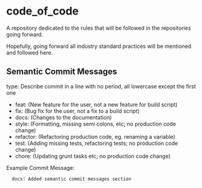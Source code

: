 # code_of_code

A repository dedicated to the rules that will be followed in the repositories going forward.

Hopefully, going forward all industry standard practices will be mentioned and followed here.

## Semantic Commit Messages

type: Describe commit in a line with no period, all lowercase except the first one

- feat: (New feature for the user, not a new feature for build script)
- fix: (Bug fix for the user, not a fix to a build script)
- docs: (Changes to the documentation)
- style: (Formatting, missing semi colons, etc; no production code change)
- refactor: (Refactoring production code, eg. renaming a variable)
- test: (Adding missing tests, refactoring tests; no production code change)
- chore: (Updating grunt tasks etc; no production code change)

Example Commit Message:

```
  docs: Added semantic commit messages section
```